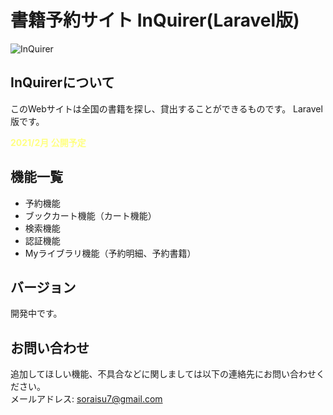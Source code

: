 # 書籍予約サイト InQuirer(Laravel版)
![InQuirer](public/storage/img/InQuirer.svg)
## InQuirerについて
このWebサイトは全国の書籍を探し、貸出することができるものです。
Laravel版です。

<span style="color: #ffff80;">**2021/2月 公開予定**</span>

## 機能一覧
* 予約機能
* ブックカート機能（カート機能）
* 検索機能
* 認証機能
* Myライブラリ機能（予約明細、予約書籍）

## バージョン
開発中です。

## お問い合わせ
追加してほしい機能、不具合などに関しましては以下の連絡先にお問い合わせください。<br>
メールアドレス: soraisu7@gmail.com
